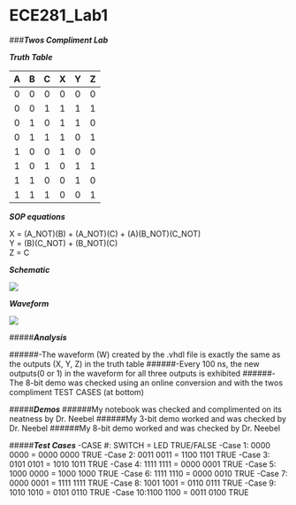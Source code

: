 ECE281_Lab1
===========

###__*Twos Compliment Lab*__


__*Truth Table*__


|A|B|C|X|Y|Z|
|:--:|:--:|:--:|:--:|:--:|:--:|
|0|0|0|0|0|0|
|0|0|1|1|1|1|
|0|1|0|1|1|0|
|0|1|1|1|0|1|
|1|0|0|1|0|0|
|1|0|1|0|1|1|
|1|1|0|0|1|0|
|1|1|1|0|0|1|


__*SOP equations*__


X = (A_NOT)(B) + (A_NOT)(C) + (A)(B_NOT)(C_NOT)  
Y = (B)(C_NOT) + (B_NOT)(C)  
Z = C


__*Schematic*__


![](https://github.com/dustyweisner/ECE281_Lab1/blob/master/logicdesign.jpg?raw=true)


__*Waveform*__


![](https://github.com/dustyweisner/ECE281_Lab1/blob/master/wave.GIF?raw=true)


#####__*Analysis*__


######-The waveform (W) created by the .vhdl file is exactly the same as the outputs (X, Y, Z) in the truth table
######-Every 100 ns, the new outputs(0 or 1) in the waveform for all three outputs is exhibited
######-The 8-bit demo was checked using an online conversion and with the twos compliment TEST CASES (at bottom)


#####__*Demos*__
######My notebook was checked and complimented on its neatness by Dr. Neebel
######My 3-bit demo worked and was checked by Dr. Neebel
######My 8-bit demo worked and was checked by Dr. Neebel


#####__*Test Cases*__
-CASE #: SWITCH    = LED        TRUE/FALSE
-Case 1: 0000 0000 = 0000 0000  TRUE
-Case 2: 0011 0011 = 1100 1101  TRUE
-Case 3: 0101 0101 = 1010 1011  TRUE
-Case 4: 1111 1111 = 0000 0001  TRUE
-Case 5: 1000 0000 = 1000 1000  TRUE
-Case 6: 1111 1110 = 0000 0010  TRUE
-Case 7: 0000 0001 = 1111 1111  TRUE
-Case 8: 1001 1001 = 0110 0111  TRUE
-Case 9: 1010 1010 = 0101 0110  TRUE
-Case 10:1100 1100 = 0011 0100  TRUE

